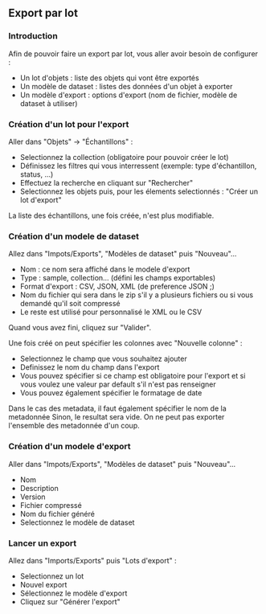 ## Export par lot

### Introduction

Afin de pouvoir faire un export par lot, vous aller avoir besoin de configurer :

  * Un lot d'objets : liste des objets qui vont être exportés
  * Un modèle de dataset : listes des données d'un objet à exporter
  * Un modèle d'export : options d'export (nom de fichier, modèle de dataset à utiliser)

### Création d'un lot pour l'export

Aller dans "Objets" -> "Échantillons" :
 
  * Selectionnez la collection (obligatoire pour pouvoir créer le lot)
  * Définissez les filtres qui vous interressent (exemple: type d'échantillon, status, ...)
  * Effectuez la recherche en cliquant sur "Rechercher"
  * Selectionnez les objets puis, pour les élements selectionnés : "Créer un lot d'export"

La liste des échantillons, une fois créée, n'est plus modifiable.

### Création d'un modele de dataset

Allez dans "Impots/Exports", "Modèles de dataset" puis "Nouveau"...

  * Nom : ce nom sera affiché dans le modele d'export
  * Type : sample, collection... (défini les champs exportables)
  * Format d'export : CSV, JSON, XML (de preference JSON ;)
  * Nom du fichier qui sera dans le zip s'il y a plusieurs fichiers ou si vous demandé qu'il soit compressé
  * Le reste est utilisé pour personnalisé le XML ou le CSV

Quand vous avez fini, cliquez sur "Valider".

Une fois créé on peut spécifier les colonnes avec "Nouvelle colonne" :

  * Selectionnez le champ que vous souhaitez ajouter
  * Definissez le nom du champ dans l'export
  * Vous pouvez spécifier si ce champ est obligatoire pour l'export et si vous voulez une valeur par default s'il n'est pas renseigner
  * Vous pouvez également spécifier le formatage de date

Dans le cas des metadata, il faut également spécifier le nom de la metadonnée Sinon, le resultat sera vide. On ne peut pas exporter l'ensemble des metadonnée d'un coup.

### Création d'un modele d'export

Aller dans "Impots/Exports", "Modèles de dataset" puis "Nouveau"...

  * Nom
  * Description
  * Version
  * Fichier compressé
  * Nom du fichier généré
  * Selectionnez le modèle de dataset

### Lancer un export

Allez dans "Imports/Exports" puis "Lots d'export" :

  * Selectionnez un lot
  * Nouvel export
  * Sélectionnez le modèle d'export
  * Cliquez sur "Générer l'export"